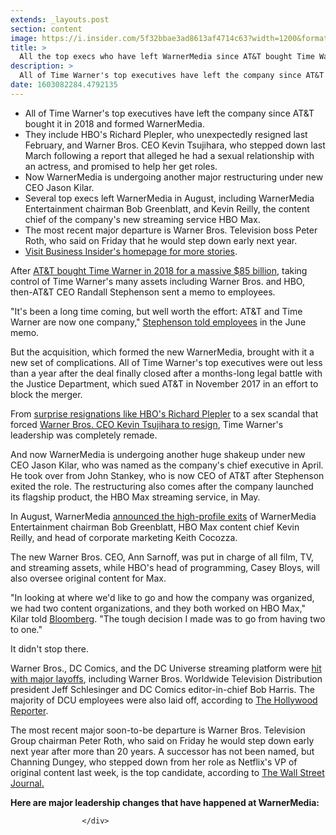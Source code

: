 ```yaml
--- 
extends: _layouts.post 
section: content 
image: https://i.insider.com/5f32bbae3ad8613af4714c63?width=1200&format=jpeg 
title: > 
  All the top execs who have left WarnerMedia since AT&T bought Time Warner 
description: > 
  All of Time Warner's top executives have left the company since AT&T bought it in 2018 and formed WarnerMedia.Several top execs left WarnerMedia in August, including WarnerMedia Entertainment chairman Bob Greenblatt, and Kevin Reilly, the content chief of the company's new streaming service HBO Max.The most recent major departure is Warner Bros. Television boss Peter Roth, who said on Friday that he would step down early next year.After AT&T bought Time Warner in 2018 for a massive $85 billion, taking control of Time Warner's many assets including Warner Bros. and HBO, then-AT&T CEO Randall Stephenson sent a memo to employees.Warner Bros., DC Comics, and the DC Universe streaming platform were hit with major layoffs, including Warner Bros. Worldwide Television Distribution president Jeff Schlesinger and DC Comics editor-in-chief Bob Harris. 
date: 1603082284.4792135 
--- 
```

<div><ul class="summary-list">
<li>All of Time Warner's top executives have left the company since AT&amp;T bought it in 2018 and formed WarnerMedia.</li>
<li>They include HBO's Richard Plepler, who unexpectedly resigned last February, and Warner Bros. CEO Kevin Tsujihara, who stepped down last March following a report that alleged he had a sexual relationship with an actress, and promised to help her get roles.</li>
<li>Now WarnerMedia is undergoing another major restructuring under new CEO Jason Kilar.</li>
<li>Several top execs left WarnerMedia in August, including WarnerMedia Entertainment chairman Bob Greenblatt, and Kevin Reilly, the content chief of the company's new streaming service HBO Max.</li>
<li>The most recent major departure is Warner Bros. Television boss Peter Roth, who said on Friday that he would step down early next year.</li>
<li><a href="https://www.businessinsider.com/?hprecirc-bullet">Visit Business Insider's homepage for more stories</a>.</li>
</ul>
<p id="gpt-slideshow-media-mobile_in_post_ad-fluid-1" class="ad ad-wrapper fluid in-post only-mobile"></p>

<p id="gpt-slideshow-media-desktop_in_post_ad-fluid-1" class="ad ad-wrapper fluid in-post only-desktop"></p>
<p>After <a href="https://www.businessinsider.com/att-acquires-time-warner-2018-6" target="_blank" rel="noopener">AT&amp;T bought Time Warner in 2018 for a massive $85 billion,</a> taking control of Time Warner's many assets including Warner Bros. and HBO, then-AT&amp;T CEO Randall Stephenson sent a memo to employees.</p><p>"It's been a long time coming, but well worth the effort: AT&amp;T and Time Warner are now one company," <a href="https://www.hollywoodreporter.com/news/at-t-ceo-promises-creative-freedom-as-time-warner-deal-closes-1120433" target="_blank" rel="noopener">Stephenson told employees</a> in the June memo.</p><p>But the acquisition, which formed the new WarnerMedia, brought with it a new set of complications. All of Time Warner's top executives were out less than a year after the deal finally closed after a months-long legal battle with the Justice Department, which sued AT&amp;T in November 2017 in an effort to block the merger.</p><p>From <a href="https://www.businessinsider.com/hbo-ceo-richard-plepler-poised-to-step-down-2019-2" target="_blank" rel="noopener">surprise resignations like HBO's Richard Plepler</a> to a sex scandal that forced <a href="https://www.businessinsider.com/warner-bros-ceo-kevin-tsujihara-steps-down-after-scandal-2019-3" target="_blank" rel="noopener">Warner Bros. CEO Kevin Tsujihara to resign</a>, Time Warner's leadership was completely remade.</p><p>And now WarnerMedia is undergoing another huge shakeup under new CEO Jason Kilar, who was named as the company's chief executive in April. He took over from John Stankey, who is now CEO of AT&amp;T after Stephenson exited the role. The restructuring also comes after the company launched its flagship product, the HBO Max streaming service, in May.</p><p>In August, WarnerMedia <a href="https://www.businessinsider.com/business-insiders-biggest-advertising-and-media-stories-for-august-10-2020-8">announced the high-profile exits</a> of WarnerMedia Entertainment chairman Bob Greenblatt, HBO Max content chief Kevin Reilly, and head of corporate marketing Keith Cocozza.</p><p>The new Warner Bros. CEO, Ann Sarnoff, was put in charge of all film, TV, and streaming assets, while HBO's head of programming, Casey Bloys, will also oversee original content for Max.</p><p>"In looking at where we'd like to go and how the company was organized, we had two content organizations, and they both worked on HBO Max," Kilar told <a href="https://www.bloomberg.com/news/articles/2020-08-10/what-s-the-best-streaming-service-jason-kilar-wants-hbo-max-to-defeat-netflix">Bloomberg</a>. "The tough decision I made was to go from having two to one."</p>
<p id="gpt-slideshow-media-mobile_in_post_ad-fluid-2" class="ad ad-wrapper fluid in-post only-mobile"></p>

<p id="gpt-slideshow-media-desktop_in_post_ad-fluid-2" class="ad ad-wrapper fluid in-post only-desktop"></p>
<p>It didn't stop there.</p><p>Warner Bros., DC Comics, and the DC Universe streaming platform were <a href="https://www.hollywoodreporter.com/news/warnermedia-begins-massive-round-layoffs-1287678">hit with major layoffs</a>, including Warner Bros. Worldwide Television Distribution president Jeff Schlesinger and DC Comics editor-in-chief Bob Harris. The majority of DCU employees were also laid off, according to <a href="https://www.hollywoodreporter.com/heat-vision/dc-comics-dc-universe-hit-by-major-layoffs-1306743">The Hollywood Reporter</a>.&#160;</p><p>The most recent major soon-to-be departure is Warner Bros. Television Group chairman Peter Roth, who said on Friday he would step down early next year after more than 20 years. A successor has not been named, but Channing Dungey, who stepped down from her role as Netflix's VP of original content last week, is the top candidate, according to <a href="https://www.wsj.com/articles/peter-roth-to-step-down-as-warner-bros-tv-chief-11602871201">The Wall Street Journal.</a></p><p><strong>Here are major leadership changes that have happened at WarnerMedia:</strong></p>

                    </div>